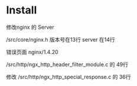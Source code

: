 # Install


修改nginx 的 Server 

/src/core/nginx.h  版本号在13行 server 在14行

错误页面 nginx/1.4.20

/src/http/ngx_http_header_filter_module.c 的 49行

修改 
/src/http/ngx_http_special_response.c 的 36行
